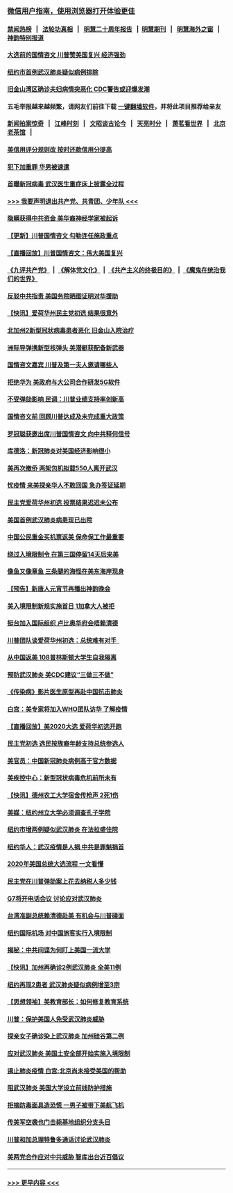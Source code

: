 ### [微信用户指南，使用浏览器打开体验更佳](https://github.com/gfw-breaker/banned-news1/blob/master/indexes/wechat-guide.md?t=0)
#### [禁闻热榜](热点新闻.md?t=0)  &nbsp;&nbsp;|&nbsp;&nbsp; [法轮功真相](https://github.com/gfw-breaker/truth/blob/master/README.md?t=0) &nbsp;&nbsp;|&nbsp;&nbsp; [明慧二十周年报告](https://github.com/gfw-breaker/mh-reports/blob/master/README.md?t=0) &nbsp;&nbsp;|&nbsp;&nbsp;[明慧期刊](https://github.com/gfw-breaker/mh-qikan) &nbsp;&nbsp;|&nbsp;&nbsp; [明慧海外之窗](https://github.com/gfw-breaker/mh-news/blob/master/README.md?t=0) &nbsp;&nbsp;|&nbsp;&nbsp; [神韵特别报道](https://github.com/gfw-breaker/mh-news/blob/master/shenyun.md?t=0)
#### [大选前的国情咨文 川普赞美国复兴 经济强劲](../pages/nsc412/n11845526.md?t=02051722) 
#### [纽约市首例武汉肺炎疑似病例排除](../pages/nsc412/n11844989.md?t=02051722) 
#### [旧金山湾区确诊夫妇病情突恶化 CDC警告或迎爆发潮](../pages/nsc412/n11845730.md?t=02051722) 
#### 五毛举报越来越频繁，请网友们前往下载 [一键翻墙软件](https://github.com/gfw-breaker/ssr-accounts)，并将此项目推荐给亲友
#### [新闻拍案惊奇](https://github.com/gfw-breaker/banned-news1/blob/master/pages/link4.md) &nbsp;&nbsp;|&nbsp;&nbsp; [江峰时刻](https://github.com/gfw-breaker/banned-news1/blob/master/pages/link4.md) &nbsp;&nbsp;|&nbsp;&nbsp; [文昭谈古论今](https://github.com/gfw-breaker/banned-news1/blob/master/pages/link4.md) &nbsp;&nbsp;|&nbsp;&nbsp; [天亮时分](https://github.com/gfw-breaker/banned-news1/blob/master/pages/link4.md) &nbsp;&nbsp;|&nbsp;&nbsp; [萧茗看世界](https://github.com/gfw-breaker/banned-news1/blob/master/pages/link4.md) &nbsp;&nbsp;|&nbsp;&nbsp; [北京老茶馆](https://github.com/gfw-breaker/banned-news1/blob/master/pages/link4.md) &nbsp;&nbsp;|&nbsp;&nbsp; 
#### [美信用评分规则改  按时还款信用分提高](../pages/nsc412/n11845488.md?t=02051722) 
#### [犯下加重罪 华男被速遣](../pages/nsc412/n11845476.md?t=02051722) 
#### [首曝新冠病毒 武汉医生重症床上披露全过程](../pages/nsc412/n11845150.md?t=02051722) 
#### [>>> 我要声明退出共产党、共青团、少年队 <<<](https://github.com/begood0513/goodnews/blob/master/quit/letter.md) 
#### [隐瞒获得中共资金 美华裔神经学家被起诉](../pages/nsc412/n11844879.md?t=02051722) 
#### [【更新】川普国情咨文 勾勒连任施政重点](../pages/nsc412/n11845223.md?t=02051722) 
#### [【直播回放】川普国情咨文：伟大美国复兴](../pages/nsc412/n11842079.md?t=02051722) 
#### [《九评共产党》](https://github.com/begood0513/9ping.md/blob/master/README.md) &nbsp;|&nbsp; [《解体党文化》](../../../../jtdwh.md/blob/master/README.md)  &nbsp;|&nbsp; [《共产主义的终极目的》](../../../../gczydzjmd.md/blob/master/README.md) &nbsp;|&nbsp; [《魔鬼在统治我们的世界》](../../../../mgztzwmdsj.md/blob/master/README.md) 
#### [反驳中共指责 美国务院晒图证明对华援助](../pages/nsc412/n11844859.md?t=02051722) 
#### [【快讯】爱荷华州民主党初选 结果很意外](../pages/nsc412/n11844878.md?t=02051722) 
#### [北加州2新型冠状病毒患者恶化 旧金山入院治疗](../pages/nsc412/n11844842.md?t=02051722) 
#### [洲际导弹携新型核弹头 美潜艇获配备新武器](../pages/nsc412/n11844680.md?t=02051722) 
#### [国情咨文嘉宾 川普及第一夫人邀请哪些人](../pages/nsc412/n11844712.md?t=02051722) 
#### [拒绝华为 美政府与大公司合作研发5G软件](../pages/nsc412/n11844625.md?t=02051722) 
#### [不受弹劾影响 民调：川普业绩支持率创新高](../pages/nsc412/n11844622.md?t=02051722) 
#### [国情咨文前 回顾川普达成及未完成重大政策](../pages/nsc412/n11844581.md?t=02051722) 
#### [罗冠聪获邀出席川普国情咨文 向中共释何信号](../pages/nsc412/n11844355.md?t=02051722) 
#### [库德洛：新冠肺炎对美国经济影响很小](../pages/nsc412/n11844418.md?t=02051722) 
#### [美再次撤侨 两架包机拟载550人离开武汉](../pages/nsc412/n11844407.md?t=02051722) 
#### [忧疫情 来美探亲华人不敢回国 急办签证延期](../pages/nsc412/n11843344.md?t=02051722) 
#### [民主党爱荷华州初选 投票结果迟迟未公布](../pages/nsc412/n11844207.md?t=02051722) 
#### [美国首例武汉肺炎病患现已出院](../pages/nsc412/n11842740.md?t=02051722) 
#### [中国公民重金买机票返美 保命保工作最重要](../pages/nsc412/n11843282.md?t=02051722) 
#### [绕过入境限制令  在第三国停留14天后来美](../pages/nsc412/n11843341.md?t=02051722) 
#### [像鱼又像章鱼 三条腿的海怪在美东海岸现身](../pages/nsc412/n11843092.md?t=02051722) 
#### [【预告】新唐人元宵节再播出神韵晚会](../pages/nsc412/n11843192.md?t=02051722) 
#### [美入境限制新规实施首日 1加拿大人被拒](../pages/nsc412/n11843058.md?t=02051722) 
#### [挺台加入国际组织 卢比奥华府会唔赖清德](../pages/nsc412/n11843023.md?t=02051722) 
#### [川普团队谈爱荷华州初选：总统难有对手  ](../pages/nsc412/n11842867.md?t=02051722) 
#### [从中国返美 108普林斯顿大学生自我隔离](../pages/nsc412/n11842714.md?t=02051722) 
#### [预防武汉肺炎 美CDC建议“三做三不做”](../pages/nsc412/n11842700.md?t=02051722) 
#### [《传染病》影片医生原型再赴中国抗击肺炎](../pages/nsc412/n11842626.md?t=02051722) 
#### [白宫：美专家将加入WHO团队访华 了解疫情](../pages/nsc412/n11842198.md?t=02051722) 
#### [【直播回放】美2020大选 爱荷华初选开跑](../pages/nsc412/n11841820.md?t=02051722) 
#### [民主党初选 选民按族裔年龄支持总统参选人](../pages/nsc412/n11842239.md?t=02051722) 
#### [美官员：中国新冠肺炎病例高于官方数据](../pages/nsc412/n11842452.md?t=02051722) 
#### [美疾控中心：新型冠状病毒危机前所未有](../pages/nsc412/n11842406.md?t=02051722) 
#### [【快讯】德州农工大学宿舍传枪声 2死1伤](../pages/nsc412/n11842279.md?t=02051722) 
#### [美媒：纽约州立大学必须调查孔子学院](../pages/nsc412/n11840637.md?t=02051722) 
#### [纽约市增两例疑似武汉肺炎 在法拉盛住院](../pages/nsc412/n11840625.md?t=02051722) 
#### [纽约华人：武汉疫情是人祸 中共是罪魁祸首](../pages/nsc412/n11840631.md?t=02051722) 
#### [2020年美国总统大选流程 一文看懂](../pages/nsc412/n11842056.md?t=02051722) 
#### [民主党在川普弹劾案上花去纳税人多少钱](../pages/nsc412/n11841941.md?t=02051722) 
#### [G7将开电话会议 讨论应对武汉肺炎](../pages/nsc412/n11841658.md?t=02051722) 
#### [台湾准副总统赖清德赴美 有机会与川普碰面](../pages/nsc412/n11841332.md?t=02051722) 
#### [纽约国际机场  对中国旅客实行入境限制](../pages/nsc412/n11840619.md?t=02051722) 
#### [揭秘：中共间谍为何盯上美国一流大学](../pages/nsc412/n11840270.md?t=02051722) 
#### [【快讯】加州再确诊2例武汉肺炎 全美11例](../pages/nsc412/n11840339.md?t=02051722) 
#### [纽约再现2患者 武汉肺炎疑似病例增至3宗](../pages/nsc412/n11840010.md?t=02051722) 
#### [【思想领袖】美教育部长：如何修复教育系统](../pages/nsc412/n11690865.md?t=02051722) 
#### [川普：保护美国人免受武汉肺炎威胁](../pages/nsc412/n11839718.md?t=02051722) 
#### [探亲女子确诊染上武汉肺炎 加州硅谷第二例](../pages/nsc412/n11839784.md?t=02051722) 
#### [应对武汉肺炎 美国土安全部开始实施入境限制](../pages/nsc412/n11839729.md?t=02051722) 
#### [遏止肺炎疫情 白宫:北京尚未接受美国的帮助](../pages/nsc412/n11839660.md?t=02051722) 
#### [阻武汉肺炎 美国大学设立前线防护措施](../pages/nsc412/n11839479.md?t=02051722) 
#### [拒摘防毒面具造恐慌 一男子被带下美航飞机](../pages/nsc412/n11839455.md?t=02051722) 
#### [传美军空袭也门击毙基地组织分支头目](../pages/nsc412/n11839210.md?t=02051722) 
#### [川普和加总理特鲁多通话讨论武汉肺炎](../pages/nsc412/n11839128.md?t=02051722) 
#### [美两党合作应对中共威胁 智库出台近百倡议](../pages/nsc412/n11838437.md?t=02051722) 

----
#### [ >>> 更早内容 <<< ](../indexes/nsc412-earlier.md)
